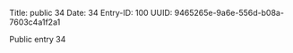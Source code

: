 Title: public 34
Date: 34
Entry-ID: 100
UUID: 9465265e-9a6e-556d-b08a-7603c4a1f2a1

Public entry 34
